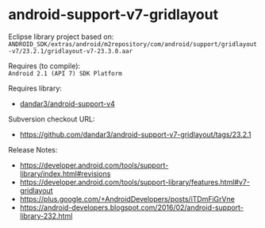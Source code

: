 android-support-v7-gridlayout
=============================

Eclipse library project based on:<br/>
`ANDROID_SDK/extras/android/m2repository/com/android/support/gridlayout-v7/23.2.1/gridlayout-v7-23.3.0.aar`<br/>

Requires (to compile):<br/>
`Android 2.1 (API 7) SDK Platform`

Requires library:</br>
* [dandar3/android-support-v4](https://github.com/dandar3/android-support-v4)

Subversion checkout URL:<br/>
* https://github.com/dandar3/android-support-v7-gridlayout/tags/23.2.1

Release Notes:
* https://developer.android.com/tools/support-library/index.html#revisions
* https://developer.android.com/tools/support-library/features.html#v7-gridlayout
* https://plus.google.com/+AndroidDevelopers/posts/iTDmFiGrVne
* https://android-developers.blogspot.com/2016/02/android-support-library-232.html